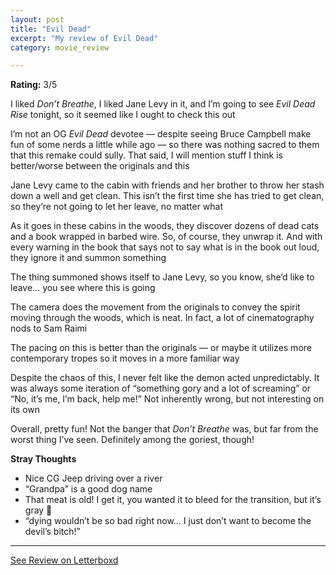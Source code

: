 ```yaml
---
layout: post
title: "Evil Dead"
excerpt: "My review of Evil Dead"
category: movie_review

---
```


**Rating:** 3/5

I liked <i>Don’t Breathe</i>, I liked Jane Levy in it, and I’m going to see <i>Evil Dead Rise</i> tonight, so it seemed like I ought to check this out

I’m not an OG <i>Evil Dead</i> devotee — despite seeing Bruce Campbell make fun of some nerds a little while ago — so there was nothing sacred to them that this remake could sully. That said, I will mention stuff I think is better/worse between the originals and this

Jane Levy came to the cabin with friends and her brother to throw her stash down a well and get clean. This isn’t the first time she has tried to get clean, so they’re not going to let her leave, no matter what

As it goes in these cabins in the woods, they discover dozens of dead cats and a book wrapped in barbed wire. So, of course, they unwrap it. And with every warning in the book that says not to say what is in the book out loud, they ignore it and summon something

The thing summoned shows itself to Jane Levy, so you know, she’d like to leave… you see where this is going

The camera does the movement from the originals to convey the spirit moving through the woods, which is neat. In fact, a lot of cinematography nods to Sam Raimi

The pacing on this is better than the originals — or maybe it utilizes more contemporary tropes so it moves in a more familiar way

Despite the chaos of this, I never felt like the demon acted unpredictably. It was always some iteration of “something gory and a lot of screaming” or “No, it’s me, I’m back, help me!” Not inherently wrong, but not interesting on its own

Overall, pretty fun! Not the banger that <i>Don’t Breathe</i> was, but far from the worst thing I’ve seen. Definitely among the goriest, though!

<b>Stray Thoughts</b>
* Nice CG Jeep driving over a river
* “Grandpa” is a good dog name
* That meat is old! I get it, you wanted it to bleed for the transition, but it’s gray 🤮
* “dying wouldn’t be so bad right now… I just don’t want to become the devil’s bitch!”

<hr>

[See Review on Letterboxd](https://boxd.it/4eszPH)
